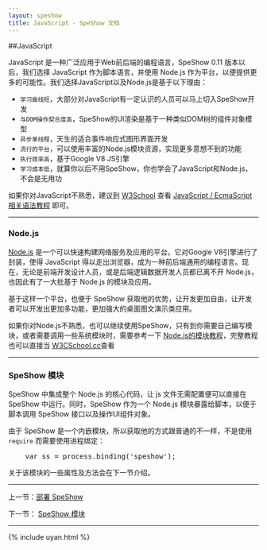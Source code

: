 ```yaml
---
layout: speshow
title: JavaScript - SpeShow 文档
---
```


##JavaScript

JavaScript 是一种广泛应用于Web前后端的编程语言，SpeShow 0.11 版本以后，我们选择 JavaScript 作为脚本语言，并使用 Node.js 作为平台，以便提供更多的可能性。我们选择JavaScript以及Node.js是基于以下理由：

 - `学习曲线短`，大部分对JavaScript有一定认识的人员可以马上切入SpeShow开发
 - `与DOM操作契合度高`，SpeShow的UI渲染是基于一种类似DOM树的组件对象模型
 - `异步单线程`，天生的适合事件响应式图形界面开发
 - `流行的平台`，可以使用丰富的Node.js模块资源，实现更多意想不到的功能
 - `执行效率高`，基于Google V8 JS引擎
 - `学习成本低`，就算你以后不用SpeShow，你也学会了JavaScript和Node.js，不会是无用功
 
如果你对JavaScript不熟悉，建议到 [W3School](http://www.w3school.com.cn) 查看 [JavaScript / EcmaScript 相关语法教程](http://www.w3school.com.cn/js/index_pro.asp) 即可。

********************************************************************

<h3 id="node.js">Node.js</h3>

[Node.js](http://www.nodejs.org) 是一个可以快速构建网络服务及应用的平台。它对Google V8引擎进行了封装，使得 JavaScript 得以走出浏览器，成为一种前后端通用的编程语言。现在，无论是前端开发设计人员，或是后端逻辑数据开发人员都已离不开 Node.js，也因此有了一大批基于 Node.js 的模块及应用。

基于这样一个平台，也便于 SpeShow 获取他的优势，让开发更加自由，让开发者可以开发出更加多功能，更加强大的桌面图文演示类应用。

如果你对Node.js不熟悉，也可以继续使用SpeShow，只有到你需要自己编写模块，或者需要调用一些系统模块时，需要参考一下 [Node.js的模块教程](http://www.w3cschool.cc/nodejs/nodejs-module-system.html)，完整教程也可以直接当 [W3CSchool.cc](http://www.w3cschool.cc/nodejs/nodejs-tutorial.html)查看

********************************************************************

<h3 id="speshow_mod">SpeShow 模块</h3>

SpeShow 中集成整个 Node.js 的核心代码，让 js 文件无需配置便可以直接在 SpeShow 中运行。同时，SpeShow 作为一个 Node.js 模块暴露给脚本，以便于脚本调用 SpeShow 接口以及操作UI组件对象。

由于 SpeShow 是一个内嵌模块，所以获取他的方式跟普通的不一样，不是使用 `require` 而需要使用进程绑定：

<pre class="brush:js">
	var ss = process.binding('speshow');
</pre>

关于该模块的一些属性及方法会在下一节介绍。

********************************************************************

 上一节：[部署 SpeShow](deployment.html)

 下一节： [SpeShow 模块](speshow_module.html)
 
 ***********************************************************************

{% include uyan.html %}
